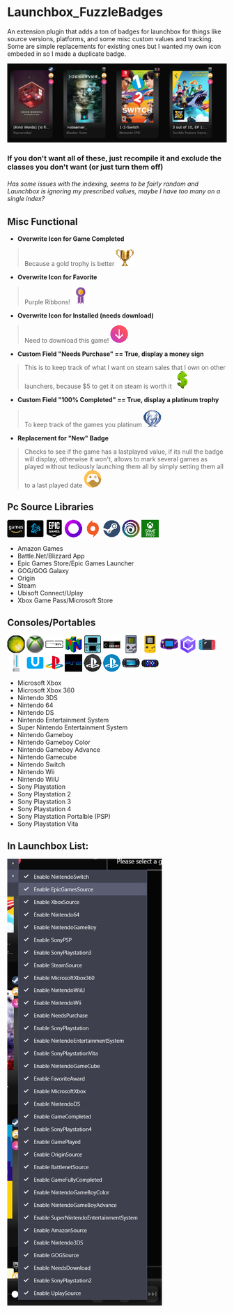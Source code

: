 # Launchbox_FuzzleBadges
An extension plugin that adds a ton of badges for launchbox for things like source versions, platforms, and some misc custom values and tracking. 
Some are simple replacements for existing ones but I wanted my own icon embeded in so I made a duplicate badge.

![Example](img/lbBadgesExample.PNG)
### If you don't want all of these, just recompile it and exclude the classes you don't want (or just turn them off)

###### Has some issues with the indexing, seems to be fairly random and Launchbox is ignoring my prescribed values, maybe I have too many on a single index?

## Misc Functional
* **Overwrite Icon for Game Completed**
> Because a gold trophy is better
![GoldTrophy](img/icons/GameCompletedBadge.png)

* **Overwrite Icon for Favorite**
> Purple Ribbons!
![PurpleRibbon](img/icons/FavoriteBadge.png)

* **Overwrite Icon for Installed (needs download)**
> Need to download this game!
![NeedsDownload](img/icons/NeedsDownloadBadge.png)

* **Custom Field "Needs Purchase" == True, display a money sign** 
> This is to keep track of what I want on steam sales that I own on other launchers, because $5 to get it on steam is worth it
![Purchase](img/icons/NeedsPurchaseBadge.png)

* **Custom Field "100% Completed" == True, display a platinum trophy** 
> To keep track of the games you platinum
![Platinum](img/icons/FullyCompletedBadge.png)

* **Replacement for "New" Badge**
> Checks to see if the game has a lastplayed value, if its null the badge will display, otherwise it won't, allows to mark several games as played without tediously launching them all by simply setting them all to a last played date
![NewGameBadge](img/icons/PlayedBadge.png)


## Pc Source Libraries
![Amazon](img/icons/AmazonGamesBadge.png)
![Battlenet](img/icons/BattlenetBadge.png)
![Epic](img/icons/EpicGamesBadge.png)
![GOG](img/icons/GoGGalaxyBadge.png)
![Origin](img/icons/OriginBadge.png)
![Steam](img/icons/SteamBadge.png)
![Ubisoft](img/icons/UplayBadge.png)
![Xbox](img/icons/XboxBadge.png)
* Amazon Games
* Battle.Net/Blizzard App
* Epic Games Store/Epic Games Launcher
* GOG/GOG Galaxy
* Origin
* Steam
* Ubisoft Connect/Uplay
* Xbox Game Pass/Microsoft Store

## Consoles/Portables
![Xbox](img/icons/XboxConsole.png)
![360](img/icons/Xbox360Console.png)
![DS](img/dsReduced.png)
![64](img/icons/Nintendo64Console.png)
![3DS](img/icons/Nintendo3DSConsole.png)
![NES](img/nesReduced.png)
![GB](img/icons/NintendoGameboyConsole.png)
![GBC](img/icons/NintendoGameboyColorConsole.png)
![GBA](img/icons/NintendoGameboyAdvanceConsole.png)
![GCN](img/icons/NintendoGamecubeConsole.png)
![NS](img/icons/NintendoSwitchConsole.png)
![Wii](img/icons/NintendoWiiConsole.png)
![WiiU](img/icons/NintendoWiiUConsole.png)
![PS](img/icons/SonyPlaystationConsole.png)
![PS2](img/icons/SonyPlaystation2Console.png)
![PS3](img/icons/SonyPlaystation3Console.png)
![PS4](img/icons/SonyPlaystation4Console.png)
![PSP](img/icons/SonyPSPConsole.png)
![PSV](img/icons/SonyVitaConsole.png)
* Microsoft Xbox
* Microsoft Xbox 360
* Nintendo 3DS
* Nintendo 64
* Nintendo DS
* Nintendo Entertainment System
* Super Nintendo Entertainment System
* Nintendo Gameboy
* Nintendo Gameboy Color
* Nintendo Gameboy Advance
* Nintendo Gamecube
* Nintendo Switch
* Nintendo Wii
* Nintendo WiiU
* Sony Playstation
* Sony Playstation 2
* Sony Playstation 3
* Sony Playstation 4
* Sony Playstation Portalble (PSP)
* Sony Playstation Vita

## In Launchbox List:
![Example](img/badgelist.PNG)
